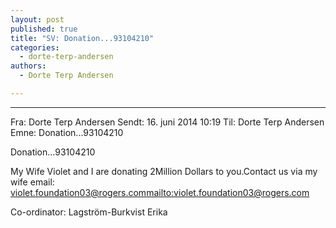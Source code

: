```yaml
---
layout: post
published: true
title: "SV: Donation...93104210"
categories:
  - dorte-terp-andersen
authors:
  - Dorte Terp Andersen

---
```


________________________________
Fra: Dorte Terp Andersen
Sendt: 16. juni 2014 10:19
Til: Dorte Terp Andersen
Emne: Donation...93104210


Donation...93104210



My Wife Violet and I are donating 2Million Dollars to
you.Contact us via my wife email: violet.foundation03@rogers.com<mailto:violet.foundation03@rogers.com>



Co-ordinator: Lagström-Burkvist Erika